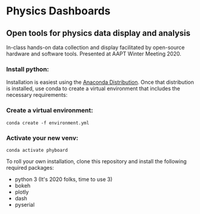 # Physics Dashboards
## Open tools for physics data display and analysis

In-class hands-on data collection and display facilitated by open-source hardware and software tools. Presented at AAPT Winter Meeting 2020.

### Install python:
Installation is easiest using the [Anaconda Distribution](https://www.anaconda.com/distribution/). Once that distribution is installed, use conda to create a virtual environment that includes the necessary requirements:

### Create a virtual environment:
`conda create -f environment.yml`

### Activate your new venv:
`conda activate phyboard`

To roll your own installation, clone this repository and install the following required packages:
 - python 3 (It's 2020 folks, time to use 3)
 - bokeh
 - plotly
 - dash
 - pyserial
